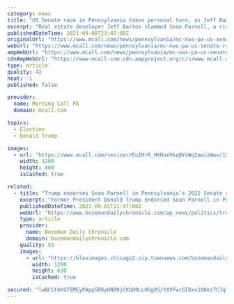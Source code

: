 ```yaml
---
category: news
title: "US Senate race in Pennsylvania takes personal turn, as Jeff Bartos attacks Trump choice Sean Parnell over divorce, child custody dispute"
excerpt: "Real estate developer Jeff Bartos slammed Sean Parnell, a rival Republican candidate for Sen. Pat Toomey's seat in 2022, over his divorce and child custody dispute."
publishedDateTime: 2021-09-08T23:47:00Z
originalUrl: "https://www.mcall.com/news/pennsylvania/mc-nws-pa-us-senate-race-20210908-56y47mlfz5ccjbfeucthyfosua-story.html"
webUrl: "https://www.mcall.com/news/pennsylvania/mc-nws-pa-us-senate-race-20210908-56y47mlfz5ccjbfeucthyfosua-story.html"
ampWebUrl: "https://www.mcall.com/news/pennsylvania/mc-nws-pa-us-senate-race-20210908-56y47mlfz5ccjbfeucthyfosua-story.html?outputType=amp"
cdnAmpWebUrl: "https://www-mcall-com.cdn.ampproject.org/c/s/www.mcall.com/news/pennsylvania/mc-nws-pa-us-senate-race-20210908-56y47mlfz5ccjbfeucthyfosua-story.html?outputType=amp"
type: article
quality: 42
heat: -1
published: false

provider:
  name: Morning Call PA
  domain: mcall.com

topics:
  - Election
  - Donald Trump

images:
  - url: "https://www.mcall.com/resizer/EuIHrR_HKHueVkqQYvWq2awizWw=/1200x0/top/cloudfront-us-east-1.images.arcpublishing.com/tronc/MMBU7CLCTKFK4U737DTSUD5GUI.aspx"
    width: 1200
    height: 800
    isCached: true

related:
  - title: "Trump endorses Sean Parnell in Pennsylvania’s 2022 Senate race"
    excerpt: "Former President Donald Trump endorsed Sean Parnell in Pennsylvania’s critical U.S. Senate race Wednesday, giving the Army veteran a coveted prize in the competitive 2022 Republican primary."
    publishedDateTime: 2021-09-01T21:47:00Z
    webUrl: "https://www.bozemandailychronicle.com/ap_news/politics/trump-endorses-sean-parnell-in-pennsylvania-s-2022-senate-race/article_4539c735-2639-58e9-9d80-6509ce3064f1.html"
    type: article
    provider:
      name: Bozeman Daily Chronicle
      domain: bozemandailychronicle.com
    quality: 55
    images:
      - url: "https://bloximages.chicago2.vip.townnews.com/bozemandailychronicle.com/content/tncms/custom/image/2ffee154-edef-11e4-a572-ab4a61dde6eb.png"
        width: 1200
        height: 630
        isCached: true

secured: "lwBCSt4YGfEMEyPApp588yHN0NjCKb89LLHSg8S/YXVFwcGI8xv1OOez7CJqlhU1YQLqDnm2jm5gAga84f8l3ayp+jSxeOaS6+zM3bv7Xcy9f59AxXDu30b6eDBc/6QH84DDg+W29rM+xqgmqvkmJgnPH5HuHP65zYbO00uzO68uyuNUG5s3wYZe+M6GJhueE/02a4MXNe+HDF5W1o1sVKfIttJcF2RMPwJ4xLme4ziAhq0087WkqiPM+TV1oqoBVX8eaJOvxaAqFAtEx7DD55KjIiahDFtzyU9KboTshdnLX/Zn3hdkqVSCLPqLR2HicJ2myWb7eEeFeEF2PCQl9TgJlYKTruKz/OlrCLSl/yM=;O5pdKybpZQ90+66Bl5C5eQ=="
---
```


